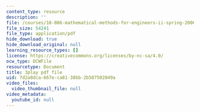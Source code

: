 ```yaml
---
content_type: resource
description: ''
file: /courses/18-086-mathematical-methods-for-engineers-ii-spring-2006/7d2a8dca667eca8138bb2b587502049a_XPo4dHK48Nw.pdf
file_size: 54241
file_type: application/pdf
hide_download: true
hide_download_original: null
learning_resource_types: []
license: https://creativecommons.org/licenses/by-nc-sa/4.0/
ocw_type: OCWFile
resourcetype: Document
title: 3play pdf file
uid: 7d2a8dca-667e-ca81-38bb-2b587502049a
video_files:
  video_thumbnail_file: null
video_metadata:
  youtube_id: null
---
```

